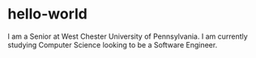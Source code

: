 # hello-world

I am a Senior at West Chester University of Pennsylvania. 
I am currently studying Computer Science looking to be a Software Engineer.
